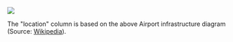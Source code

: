 ![](http://github.com/nvkelso/mile-high-club/raw/master/geo-data/images/800px-Airport_infrastructure.png)

The "location" column is based on the above Airport infrastructure diagram (Source: [Wikipedia](http://en.wikipedia.org/wiki/File:Airport_infrastructure.png)).